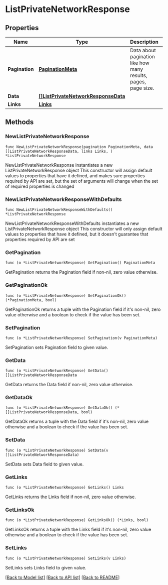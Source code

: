 # ListPrivateNetworkResponse

## Properties

Name | Type | Description | Notes
------------ | ------------- | ------------- | -------------
**Pagination** | [**PaginationMeta**](PaginationMeta.md) | Data about pagination like how many results, pages, page size. | 
**Data** | [**[]ListPrivateNetworkResponseData**](ListPrivateNetworkResponseData.md) |  | 
**Links** | [**Links**](Links.md) |  | 

## Methods

### NewListPrivateNetworkResponse

`func NewListPrivateNetworkResponse(pagination PaginationMeta, data []ListPrivateNetworkResponseData, links Links, ) *ListPrivateNetworkResponse`

NewListPrivateNetworkResponse instantiates a new ListPrivateNetworkResponse object
This constructor will assign default values to properties that have it defined,
and makes sure properties required by API are set, but the set of arguments
will change when the set of required properties is changed

### NewListPrivateNetworkResponseWithDefaults

`func NewListPrivateNetworkResponseWithDefaults() *ListPrivateNetworkResponse`

NewListPrivateNetworkResponseWithDefaults instantiates a new ListPrivateNetworkResponse object
This constructor will only assign default values to properties that have it defined,
but it doesn't guarantee that properties required by API are set

### GetPagination

`func (o *ListPrivateNetworkResponse) GetPagination() PaginationMeta`

GetPagination returns the Pagination field if non-nil, zero value otherwise.

### GetPaginationOk

`func (o *ListPrivateNetworkResponse) GetPaginationOk() (*PaginationMeta, bool)`

GetPaginationOk returns a tuple with the Pagination field if it's non-nil, zero value otherwise
and a boolean to check if the value has been set.

### SetPagination

`func (o *ListPrivateNetworkResponse) SetPagination(v PaginationMeta)`

SetPagination sets Pagination field to given value.


### GetData

`func (o *ListPrivateNetworkResponse) GetData() []ListPrivateNetworkResponseData`

GetData returns the Data field if non-nil, zero value otherwise.

### GetDataOk

`func (o *ListPrivateNetworkResponse) GetDataOk() (*[]ListPrivateNetworkResponseData, bool)`

GetDataOk returns a tuple with the Data field if it's non-nil, zero value otherwise
and a boolean to check if the value has been set.

### SetData

`func (o *ListPrivateNetworkResponse) SetData(v []ListPrivateNetworkResponseData)`

SetData sets Data field to given value.


### GetLinks

`func (o *ListPrivateNetworkResponse) GetLinks() Links`

GetLinks returns the Links field if non-nil, zero value otherwise.

### GetLinksOk

`func (o *ListPrivateNetworkResponse) GetLinksOk() (*Links, bool)`

GetLinksOk returns a tuple with the Links field if it's non-nil, zero value otherwise
and a boolean to check if the value has been set.

### SetLinks

`func (o *ListPrivateNetworkResponse) SetLinks(v Links)`

SetLinks sets Links field to given value.



[[Back to Model list]](../README.md#documentation-for-models) [[Back to API list]](../README.md#documentation-for-api-endpoints) [[Back to README]](../README.md)


